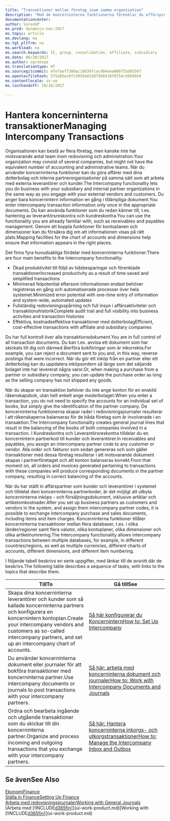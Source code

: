 ```yaml
---
title: "Transaktioner mellan företag inom samma organisation"
description: "Med de koncerninterna funktionerna förenklar du affärsprocesser och transaktioner mellan företag inom samma organisation."
documentationcenter: 
author: SorenGP
ms.prod: dynamics-nav-2017
ms.topic: article
ms.devlang: na
ms.tgt_pltfrm: na
ms.workload: na
ms.search.keywords: IC, group, consolidation, affiliate, subsidiary
ms.date: 06/20/2017
ms.author: sgroespe
ms.translationtype: HT
ms.sourcegitcommit: 4fefaef7380ac10836fcac404eea006f55d8556f
ms.openlocfilehash: 575a85ec6fc5050a81dd79b8418f8754c56945b9
ms.contentlocale: sv-se
ms.lasthandoff: 10/16/2017

---
```

# <a name="managing-intercompany-transactions"></a><span data-ttu-id="f5631-103">Hantera koncerninterna transaktioner</span><span class="sxs-lookup"><span data-stu-id="f5631-103">Managing Intercompany Transactions</span></span>
<span data-ttu-id="f5631-104">Organisationen kan bestå av flera företag, men kanske inte har motsvarande antal team inom redovisning och administration.</span><span class="sxs-lookup"><span data-stu-id="f5631-104">Your organization may consist of several companies, but might not have the equivalent number of accounting and administrative teams.</span></span> <span data-ttu-id="f5631-105">När du använder koncerninterna funktioner kan du göra affärer med dina dotterbolag och interna partnerorganisationer på samma sätt som att arbeta med externa leverantörer och kunder.</span><span class="sxs-lookup"><span data-stu-id="f5631-105">The Intercompany functionality lets you do business with your subsidiary and internal partner organizations in the same way as you engage with your external vendors and customers.</span></span> <span data-ttu-id="f5631-106">Du anger bara koncernintern information en gång i tillämpliga dokument.</span><span class="sxs-lookup"><span data-stu-id="f5631-106">You enter intercompany transaction information only once in the appropriate documents.</span></span> <span data-ttu-id="f5631-107">Du kan använda funktioner som du redan känner till, t.ex. hantering av leverantörsreskontra och kundreskontra.</span><span class="sxs-lookup"><span data-stu-id="f5631-107">You can use the functionality you are already familiar with, such as receivables and payables management.</span></span> <span data-ttu-id="f5631-108">Genom att koppla funktioner för kontoplanen och dimensioner kan du försäkra dig om att informationen visas på rätt plats.</span><span class="sxs-lookup"><span data-stu-id="f5631-108">Mapping facilities for the chart of accounts and dimensions help ensure that information appears in the right places.</span></span>  

<span data-ttu-id="f5631-109">Det finns fyra huvudsakliga fördelar med koncerninterna funktioner:</span><span class="sxs-lookup"><span data-stu-id="f5631-109">There are four main benefits to the Intercompany functionality:</span></span>  

- <span data-ttu-id="f5631-110">Ökad produktivitet till följd av tidsbesparingar och förenklade transaktioner</span><span class="sxs-lookup"><span data-stu-id="f5631-110">Increased productivity as a result of time saved and simplified transactions</span></span>  
- <span data-ttu-id="f5631-111">Minimerad felpotential eftersom informationen endast behöver registreras en gång och automatiserade processer över hela systemet.</span><span class="sxs-lookup"><span data-stu-id="f5631-111">Minimized error potential with one-time entry of information and system-wide, automated updates</span></span>  
- <span data-ttu-id="f5631-112">Fullständig redovisningsspårning och full insyn i affärsaktiviteter och transaktionshistorik</span><span class="sxs-lookup"><span data-stu-id="f5631-112">Complete audit trail and full visibility into business activities and transaction histories</span></span>  
- <span data-ttu-id="f5631-113">Effektiva, kostnadseffektiva transaktioner med dotterbolag</span><span class="sxs-lookup"><span data-stu-id="f5631-113">Efficient, cost-effective transactions with affiliate and subsidiary companies</span></span>  

<span data-ttu-id="f5631-114">Du har full kontroll över alla transaktionsdokument.</span><span class="sxs-lookup"><span data-stu-id="f5631-114">You are in full control of all transaction documents.</span></span> <span data-ttu-id="f5631-115">Du kan t.ex. avvisa ett dokument som har skickats till dig och därmed återföra bokföringar som är inkorrekta.</span><span class="sxs-lookup"><span data-stu-id="f5631-115">For example, you can reject a document sent to you and, in this way, reverse postings that were incorrect.</span></span> <span data-ttu-id="f5631-116">När du gör ett inköp från en partner eller ett dotterbolag kan du uppdatera inköpsordern så länge som det säljande bolaget inte har levererat några varor.</span><span class="sxs-lookup"><span data-stu-id="f5631-116">Or, when making a purchase from a partner or subsidiary company, you can update the purchase order as long as the selling company has not shipped any goods.</span></span>  

<span data-ttu-id="f5631-117">När du skapar en transaktion behöver du inte ange konton för en enskild räkenskapsbok, utan helt enkelt ange moderbolaget.</span><span class="sxs-lookup"><span data-stu-id="f5631-117">When you enter a transaction, you do not need to specify the accounts for an individual set of books, but simply give the identification of the partner company.</span></span> <span data-ttu-id="f5631-118">De koncerninterna funktionerna skapar rader i redovisningsjournaler resulterar i att räkenskaperna balanseras för de båda företag som är involverade i en transaktion.</span><span class="sxs-lookup"><span data-stu-id="f5631-118">The Intercompany functionality creates general journal lines that result in the balancing of the books of both companies involved in a transaction.</span></span> <span data-ttu-id="f5631-119">I Kundreskontra och Leverantörsreskontra tilldelar du en koncernintern partnerkod till kunder och leverantörer.</span><span class="sxs-lookup"><span data-stu-id="f5631-119">In receivables and payables, you assign an intercompany partner code to any customer or vendor.</span></span> <span data-ttu-id="f5631-120">Alla order och fakturor som sedan genereras och som gäller transaktioner med dessa företag resulterar i att motsvarande dokument skapas i partnerföretaget och att konton balanseras korrekt.</span><span class="sxs-lookup"><span data-stu-id="f5631-120">From that moment on, all orders and invoices generated pertaining to transactions with these companies will produce corresponding documents in the partner company, resulting in correct balancing of the accounts.</span></span>  

 <span data-ttu-id="f5631-121">När du har ställt in affärspartner som kunder och leverantörer i systemet och tilldelat dem koncerninterna partnerkoder, är det möjligt att utbyta koncerninterna inköps - och försäljningsdokument, inklusive artiklar och artikelomkostnader.</span><span class="sxs-lookup"><span data-stu-id="f5631-121">After you set up business partners as customers and vendors in the system, and assign them intercompany partner codes, it is possible to exchange intercompany purchase and sales documents, including items and item charges.</span></span> <span data-ttu-id="f5631-122">Koncerninterna funktioner tillåter koncerninterna transaktioner mellan flera databaser, t.ex. i olika länder/regioner samt flera valutor, olika kontoplaner, olika dimensioner och olika artikelnumrering.</span><span class="sxs-lookup"><span data-stu-id="f5631-122">The Intercompany functionality allows intercompany transactions between multiple databases, for example, in different countries/regions, as well as multiple currencies, different charts of accounts, different dimensions, and different item numbering.</span></span>  

<span data-ttu-id="f5631-123">I följande tabell beskrivs en serie uppgifter, med länkar till de avsnitt där de beskrivs.</span><span class="sxs-lookup"><span data-stu-id="f5631-123">The following table describes a sequence of tasks, with links to the topics that describe them.</span></span>

 |<span data-ttu-id="f5631-124">Till</span><span class="sxs-lookup"><span data-stu-id="f5631-124">To</span></span> |<span data-ttu-id="f5631-125">Gå till</span><span class="sxs-lookup"><span data-stu-id="f5631-125">See</span></span>|
 |---|---|
 |<span data-ttu-id="f5631-126">Skapa dina koncerninterna leverantörer och kunder som så kallade koncerninterna partners och konfigurera en koncernintern kontoplan.</span><span class="sxs-lookup"><span data-stu-id="f5631-126">Create your intercompany vendors and customers as so-called intercompany partners, and set up an intercompany chart of accounts.</span></span>|[<span data-ttu-id="f5631-127">Så här konfigurerar du Koncernintern</span><span class="sxs-lookup"><span data-stu-id="f5631-127">How to: Set Up Intercompany</span></span>](intercompany-how-setup.md)|
 |<span data-ttu-id="f5631-128">Du använder koncerninterna dokument eller journaler för att bokföra transaktioner med koncerninterna partner.</span><span class="sxs-lookup"><span data-stu-id="f5631-128">Use intercompany documents or journals to post transactions with your intercompany partners.</span></span>|[<span data-ttu-id="f5631-129">Så här: arbeta med koncerninterna dokument och journaler</span><span class="sxs-lookup"><span data-stu-id="f5631-129">How to: Work with Intercompany Documents and Journals</span></span>](intercompany-how-work-documents-journals.md)|
 |<span data-ttu-id="f5631-130">Ordna och bearbeta ingående och utgående transaktioner som du skickar till din koncerninterna partner.</span><span class="sxs-lookup"><span data-stu-id="f5631-130">Organize and process incoming and outgoing transactions that you exchange with your intercompany partners.</span></span>|[<span data-ttu-id="f5631-131">Så här: Hantera koncerninterna inkorgs- och utkorgstransaktioner</span><span class="sxs-lookup"><span data-stu-id="f5631-131">How to: Manage the Intercompany Inbox and Outbox</span></span>](intercompany-how-manage-intercompany-inbox.md)|

## <a name="see-also"></a><span data-ttu-id="f5631-132">Se även</span><span class="sxs-lookup"><span data-stu-id="f5631-132">See Also</span></span>
[<span data-ttu-id="f5631-133">Ekonomi</span><span class="sxs-lookup"><span data-stu-id="f5631-133">Finance</span></span>](finance.md)  
[<span data-ttu-id="f5631-134">Ställa in Finance</span><span class="sxs-lookup"><span data-stu-id="f5631-134">Setting Up Finance</span></span>](finance-setup-finance.md)  
[<span data-ttu-id="f5631-135">Arbeta med redovisningsjournaler</span><span class="sxs-lookup"><span data-stu-id="f5631-135">Working with General Journals</span></span>](ui-work-general-journals.md)  
<span data-ttu-id="f5631-136">[Arbeta med [!INCLUDE[d365fin](includes/d365fin_md.md)]](ui-work-product.md)</span><span class="sxs-lookup"><span data-stu-id="f5631-136">[Working with [!INCLUDE[d365fin](includes/d365fin_md.md)]](ui-work-product.md)</span></span>

